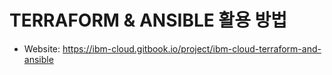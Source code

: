 
TERRAFORM & ANSIBLE 활용 방법
=========

- Website: https://ibm-cloud.gitbook.io/project/ibm-cloud-terraform-and-ansible
